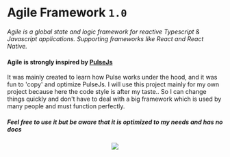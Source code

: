 # Agile Framework `1.0`

_Agile is a global state and logic framework for reactive Typescript & Javascript applications. Supporting frameworks like React and React Native._

#### Agile is strongly inspired by [PulseJs](https://github.com/pulse-framework/pulse)
It was mainly created to learn how Pulse works under the hood, and it was fun to 'copy' and optimize PulseJs.
I will use this project mainly for my own project because here the code style is after my taste..
So I can change things quickly and don't have to deal with a big framework which is used by many people and must function perfectly.

##### Feel free to use it but be aware that it is optimized to my needs and has no docs

<div align="center">
  <img src="https://i.gifer.com/yC.gif">
</div>
